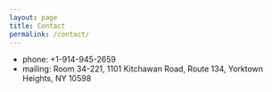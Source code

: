 ```yaml
---
layout: page
title: Contact
permalink: /contact/
---
```


- phone: +1-914-945-2659
- mailing: Room 34-221, 1101 Kitchawan Road, Route 134, Yorktown Heights, NY 10598

